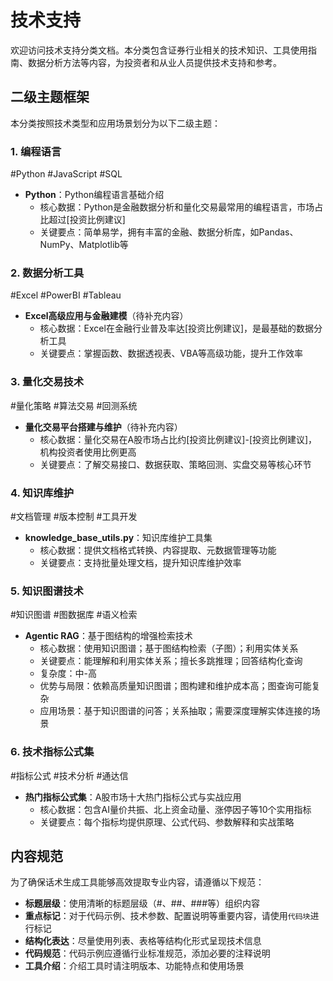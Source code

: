 # 技术支持

欢迎访问技术支持分类文档。本分类包含证券行业相关的技术知识、工具使用指南、数据分析方法等内容，为投资者和从业人员提供技术支持和参考。

## 二级主题框架

本分类按照技术类型和应用场景划分为以下二级主题：

### 1. 编程语言
<span class="tag">#Python #JavaScript #SQL</span>
- **Python**：Python编程语言基础介绍
  - 核心数据：Python是金融数据分析和量化交易最常用的编程语言，市场占比超过[投资比例建议]
  - 关键要点：简单易学，拥有丰富的金融、数据分析库，如Pandas、NumPy、Matplotlib等

### 2. 数据分析工具
<span class="tag">#Excel #PowerBI #Tableau</span>
- **Excel高级应用与金融建模**（待补充内容）
  - 核心数据：Excel在金融行业普及率达[投资比例建议]，是最基础的数据分析工具
  - 关键要点：掌握函数、数据透视表、VBA等高级功能，提升工作效率

### 3. 量化交易技术
<span class="tag">#量化策略 #算法交易 #回测系统</span>
- **量化交易平台搭建与维护**（待补充内容）
  - 核心数据：量化交易在A股市场占比约[投资比例建议]-[投资比例建议]，机构投资者使用比例更高
  - 关键要点：了解交易接口、数据获取、策略回测、实盘交易等核心环节

### 4. 知识库维护
<span class="tag">#文档管理 #版本控制 #工具开发</span>
- **knowledge_base_utils.py**：知识库维护工具集
  - 核心数据：提供文档格式转换、内容提取、元数据管理等功能
  - 关键要点：支持批量处理文档，提升知识库维护效率

### 5. 知识图谱技术
<span class="tag">#知识图谱 #图数据库 #语义检索</span>
- **Agentic RAG**：基于图结构的增强检索技术
  - 核心数据：使用知识图谱；基于图结构检索（子图）；利用实体关系
  - 关键要点：能理解和利用实体关系；擅长多跳推理；回答结构化查询
  - 复杂度：中-高
  - 优势与局限：依赖高质量知识图谱；图构建和维护成本高；图查询可能复杂
  - 应用场景：基于知识图谱的问答；关系抽取；需要深度理解实体连接的场景

### 6. 技术指标公式集
<span class="tag">#指标公式 #技术分析 #通达信</span>
- **热门指标公式集**：A股市场十大热门指标公式与实战应用
  - 核心数据：包含AI量价共振、北上资金动量、涨停因子等10个实用指标
  - 关键要点：每个指标均提供原理、公式代码、参数解释和实战策略

## 内容规范

为了确保话术生成工具能够高效提取专业内容，请遵循以下规范：

- **标题层级**：使用清晰的标题层级（#、##、###等）组织内容
- **重点标记**：对于代码示例、技术参数、配置说明等重要内容，请使用`代码块`进行标记
- **结构化表达**：尽量使用列表、表格等结构化形式呈现技术信息
- **代码规范**：代码示例应遵循行业标准规范，添加必要的注释说明
- **工具介绍**：介绍工具时请注明版本、功能特点和使用场景
